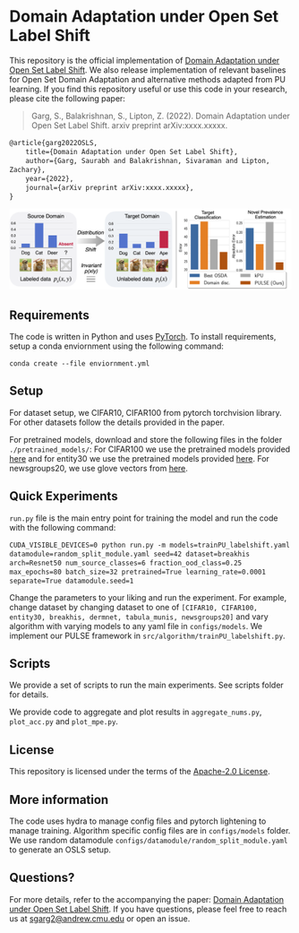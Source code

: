 
# Domain Adaptation under Open Set Label Shift

This repository is the official implementation of [Domain Adaptation under Open Set Label Shift](). We also release implementation of relevant baselines for Open Set Domain Adaptation and alternative methods adapted from PU learning. 
If you find this repository useful or use this code in your research, please cite the following paper: 

> Garg, S., Balakrishnan, S., Lipton, Z. (2022). Domain Adaptation under Open Set Label Shift. arxiv preprint  arXiv:xxxx.xxxxx. 
```
@article{garg2022OSLS,
    title={Domain Adaptation under Open Set Label Shift},
    author={Garg, Saurabh and Balakrishnan, Sivaraman and Lipton, Zachary},
    year={2022},
    journal={arXiv preprint arXiv:xxxx.xxxxx}, 
}
```
![Setup and Aggregated Results](OSLS_fig.png)

## Requirements

The code is written in Python and uses [PyTorch](https://pytorch.org/). To install requirements, setup a conda enviornment using the following command:

```setup
conda create --file enviornment.yml
```

## Setup 

For dataset setup, we CIFAR10, CIFAR100 from pytorch torchvision library.  For other datasets follow the details provided in the paper. 

For pretrained models, download and store the following files in the folder `./pretrained_models/`: For CIFAR100 we use the pretrained models provided [here](https://drive.google.com/file/d/1huW-ChBVvKcx7t8HyDaWTQB5Li1Fht9x/view) and for entity30 we use the pretrained models provided [here](https://github.com/AndrewAtanov/simclr-pytorch). For newsgroups20, we use glove vectors from [here](hhttps://www.kaggle.com/datasets/danielwillgeorge/glove6b100dtxt).


## Quick Experiments 

`run.py` file is the main entry point for training the model and run the code with the following command:

```setup
CUDA_VISIBLE_DEVICES=0 python run.py -m models=trainPU_labelshift.yaml datamodule=random_split_module.yaml seed=42 dataset=breakhis arch=Resnet50 num_source_classes=6 fraction_ood_class=0.25 max_epochs=80 batch_size=32 pretrained=True learning_rate=0.0001 separate=True datamodule.seed=1
```

Change the parameters to your liking and run the experiment. For example, change dataset by changing dataset to one of `[CIFAR10, CIFAR100, entity30, breakhis, dermnet, tabula_munis, newsgroups20]` and vary algorithm with varying models to any yaml file in `configs/models`. We implement our PULSE framework in `src/algorithm/trainPU_labelshift.py`.

## Scripts 
We provide a set of scripts to run the main experiments. See scripts folder for details. 

We provide code to aggregate and plot results in `aggregate_nums.py`, `plot_acc.py` and `plot_mpe.py`. 


## License
This repository is licensed under the terms of the [Apache-2.0 License](LICENSE).

## More information
The code uses hydra to manage config files and pytorch lightening to manage training. Algorithm specific config files 
are in `configs/models` folder. We use random datamodule `configs/datamodule/random_split_module.yaml` to generate an OSLS setup.

## Questions?

For more details, refer to the accompanying the paper: [Domain Adaptation under Open Set Label Shift](). If you have questions, please feel free to reach us at sgarg2@andrew.cmu.edu or open an issue.  
